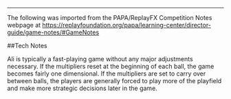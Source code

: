 ***
The following was imported from the PAPA/ReplayFX Competition Notes webpage at https://replayfoundation.org/papa/learning-center/director-guide/game-notes/#GameNotes

##Tech Notes
            
Ali is typically a fast-playing game without any major adjustments necessary. If the multipliers reset at the beginning of each ball, the game becomes fairly one dimensional. If the multipliers are set to carry over between balls, the players are generally forced to play more of the playfield and make more strategic decisions later in the game.